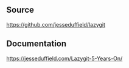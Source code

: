 ## Source
https://github.com/jesseduffield/lazygit

## Documentation
https://jesseduffield.com/Lazygit-5-Years-On/